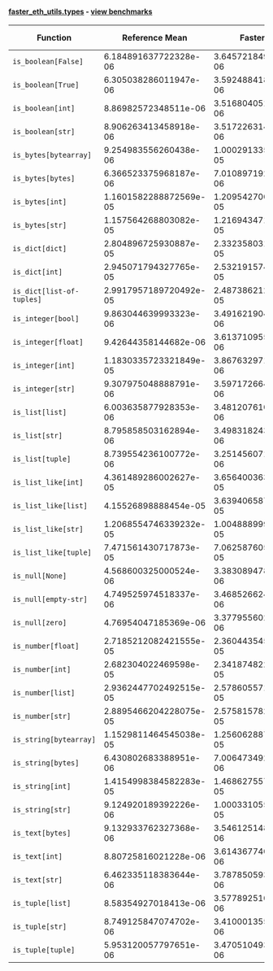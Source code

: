 #### [faster_eth_utils.types](https://github.com/BobTheBuidler/faster-eth-utils/blob/renovate/actions-github-script-8.x/faster_eth_utils/types.py) - [view benchmarks](https://github.com/BobTheBuidler/faster-eth-utils/blob/renovate/actions-github-script-8.x/benchmarks/test_types_benchmarks.py)

| Function | Reference Mean | Faster Mean | % Change | Speedup (%) | x Faster | Faster |
|----------|---------------|-------------|----------|-------------|----------|--------|
| `is_boolean[False]` | 6.184891637722328e-06 | 3.6457218497382397e-06 | 41.05% | 69.65% | 1.70x | ✅ |
| `is_boolean[True]` | 6.305038286011947e-06 | 3.592488418465638e-06 | 43.02% | 75.51% | 1.76x | ✅ |
| `is_boolean[int]` | 8.86982572348511e-06 | 3.5168040519220868e-06 | 60.35% | 152.21% | 2.52x | ✅ |
| `is_boolean[str]` | 8.906263413458918e-06 | 3.5172263148049425e-06 | 60.51% | 153.22% | 2.53x | ✅ |
| `is_bytes[bytearray]` | 9.254983556260438e-06 | 1.0002913352650435e-05 | -8.08% | -7.48% | 0.93x | ❌ |
| `is_bytes[bytes]` | 6.366523375968187e-06 | 7.010897192724968e-06 | -10.12% | -9.19% | 0.91x | ❌ |
| `is_bytes[int]` | 1.1601582288872569e-05 | 1.2095427008697998e-05 | -4.26% | -4.08% | 0.96x | ❌ |
| `is_bytes[str]` | 1.157564268803082e-05 | 1.2169434713024714e-05 | -5.13% | -4.88% | 0.95x | ❌ |
| `is_dict[dict]` | 2.804896725930887e-05 | 2.3323580310126108e-05 | 16.85% | 20.26% | 1.20x | ✅ |
| `is_dict[int]` | 2.945071794327765e-05 | 2.5321915747522395e-05 | 14.02% | 16.31% | 1.16x | ✅ |
| `is_dict[list-of-tuples]` | 2.9917957189720492e-05 | 2.487386212541569e-05 | 16.86% | 20.28% | 1.20x | ✅ |
| `is_integer[bool]` | 9.863044639993323e-06 | 3.4916219048427508e-06 | 64.60% | 182.48% | 2.82x | ✅ |
| `is_integer[float]` | 9.42644358144682e-06 | 3.613710955701306e-06 | 61.66% | 160.85% | 2.61x | ✅ |
| `is_integer[int]` | 1.1830335723321849e-05 | 3.867632971691573e-06 | 67.31% | 205.88% | 3.06x | ✅ |
| `is_integer[str]` | 9.307975048888791e-06 | 3.597172664373333e-06 | 61.35% | 158.76% | 2.59x | ✅ |
| `is_list[list]` | 6.003635877928353e-06 | 3.4812076108058706e-06 | 42.02% | 72.46% | 1.72x | ✅ |
| `is_list[str]` | 8.795858503162894e-06 | 3.4983182435322355e-06 | 60.23% | 151.43% | 2.51x | ✅ |
| `is_list[tuple]` | 8.739554236100772e-06 | 3.251456071046576e-06 | 62.80% | 168.79% | 2.69x | ✅ |
| `is_list_like[int]` | 4.361489286002627e-05 | 3.656400363791922e-05 | 16.17% | 19.28% | 1.19x | ✅ |
| `is_list_like[list]` | 4.15526898888454e-05 | 3.6394065877450655e-05 | 12.41% | 14.17% | 1.14x | ✅ |
| `is_list_like[str]` | 1.2068554746339232e-05 | 1.0048889999502902e-05 | 16.73% | 20.10% | 1.20x | ✅ |
| `is_list_like[tuple]` | 7.471561430717873e-05 | 7.062587605615435e-05 | 5.47% | 5.79% | 1.06x | ✅ |
| `is_null[None]` | 4.568600325000524e-06 | 3.383089478357077e-06 | 25.95% | 35.04% | 1.35x | ✅ |
| `is_null[empty-str]` | 4.749525974518337e-06 | 3.4685266242576017e-06 | 26.97% | 36.93% | 1.37x | ✅ |
| `is_null[zero]` | 4.76954047185369e-06 | 3.3779556026338845e-06 | 29.18% | 41.20% | 1.41x | ✅ |
| `is_number[float]` | 2.7185212082421555e-05 | 2.3604435455420552e-05 | 13.17% | 15.17% | 1.15x | ✅ |
| `is_number[int]` | 2.682304022469598e-05 | 2.3418748220030735e-05 | 12.69% | 14.54% | 1.15x | ✅ |
| `is_number[list]` | 2.9362447702492515e-05 | 2.5786055719735087e-05 | 12.18% | 13.87% | 1.14x | ✅ |
| `is_number[str]` | 2.8895466204228075e-05 | 2.5758157821528388e-05 | 10.86% | 12.18% | 1.12x | ✅ |
| `is_string[bytearray]` | 1.1529811464545038e-05 | 1.256062887254474e-05 | -8.94% | -8.21% | 0.92x | ❌ |
| `is_string[bytes]` | 6.430802683388951e-06 | 7.006473492996179e-06 | -8.95% | -8.22% | 0.92x | ❌ |
| `is_string[int]` | 1.4154998384582283e-05 | 1.4686275572356243e-05 | -3.75% | -3.62% | 0.96x | ❌ |
| `is_string[str]` | 9.124920189392226e-06 | 1.0003310558998692e-05 | -9.63% | -8.78% | 0.91x | ❌ |
| `is_text[bytes]` | 9.132933762327368e-06 | 3.546125148720956e-06 | 61.17% | 157.55% | 2.58x | ✅ |
| `is_text[int]` | 8.80725816021228e-06 | 3.6143677403631336e-06 | 58.96% | 143.67% | 2.44x | ✅ |
| `is_text[str]` | 6.462335118383644e-06 | 3.7878505935069776e-06 | 41.39% | 70.61% | 1.71x | ✅ |
| `is_tuple[list]` | 8.58354927018413e-06 | 3.5778925102728643e-06 | 58.32% | 139.91% | 2.40x | ✅ |
| `is_tuple[str]` | 8.749125847074702e-06 | 3.4100013553760067e-06 | 61.02% | 156.57% | 2.57x | ✅ |
| `is_tuple[tuple]` | 5.953120057797651e-06 | 3.4705104938874723e-06 | 41.70% | 71.53% | 1.72x | ✅ |
